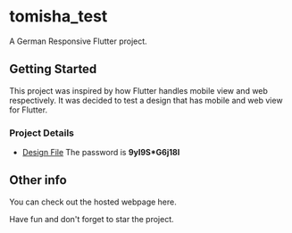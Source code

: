 # tomisha_test

A German Responsive Flutter project.

## Getting Started

This project was inspired by how Flutter handles mobile view and web respectively. It was decided to test a design that has mobile and web view for Flutter.

### Project Details

- [Design File](https://xd.adobe.com/view/319ae99b-4cb5-45ba-76b1-e7d04e64c866-47ab/)
The password is **9yI9S*G6j18I**

## Other info

You can check out the hosted webpage here.

Have fun and don't forget to star the project.
